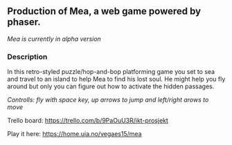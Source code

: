 ## Production of Mea, a web game powered by phaser.

*Mea is currently in alpha version*

### Description
In this retro-styled puzzle/hop-and-bop platforming game you set to sea and travel to an island to help Mea to find his lost soul. He might help you fly around but only you can figure out how to activate the hidden passages.

*Controlls: fly with space key, up arrows to jump and left/right arows to move*

Trello board: https://trello.com/b/9PaOuU3R/ikt-prosjekt

Play it here: https://home.uia.no/vegaes15/mea
